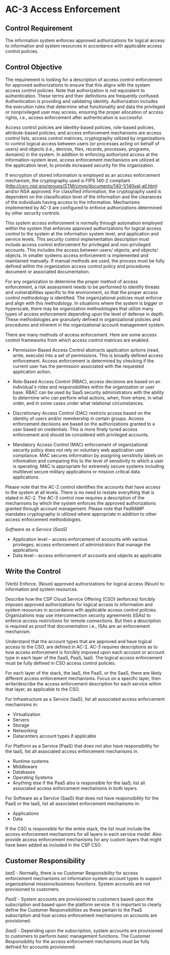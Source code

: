 # AC-3 Access Enforcement
## Control Requirement
The information system enforces approved authorizations for logical access to information and system resources in accordance with applicable access control policies.

## Control Objective
The requirement is looking for a description of access control enforcement for approved authorizations to ensure that this aligns with the system access control policies. Note that authorization is not equivalent to authentication. These terms and their definitions are frequently confused. Authentication is providing and validating identity. Authorization includes the execution rules that determine what functionality and data the privileged or nonprivileged user may access, ensuring the proper allocation of access rights, i.e., access enforcement after authentication is successful. 

Access control policies are identity-based policies, role-based policies, attribute-based policies; and access enforcement mechanisms are access control lists, access control matrices, cryptography utilized by organizations to control logical access between users (or processes acting on behalf of users) and objects (i.e., devices, files, records, processes, programs, domains) in the system. In addition to enforcing authorized access at the information-system level, access enforcement mechanisms are utilized at the application level, to provide increased security for the organization.

If encryption of stored information is employed as an access enforcement mechanism, the cryptography used is FIPS 140-2 compliant (http://csrc.nist.gov/groups/STM/cmvp/documents/140-1/140val-all.htm) and/or NSA approved. For classified information, the cryptography used is dependent on the classification level of the information and the clearances of the individuals having access to the information. Mechanisms implemented by AC-3 are configured to enforce authorizations determined by other security controls.

This system access enforcement is normally through automation employed within the system that enforces approved authorizations for logical access control to the system at the information system level; and application and service levels.  This security control implementation description must include access control enforcement for privileged and non-privileged accounts. This includes the access between users/ objects; and objects/ objects. In smaller systems access enforcement is implemented and maintained manually. If manual methods are used, the process must be fully defined within the organization access control policy and procedures document or associated documentation.

For any organization to determine the proper method of access enforcement, a risk assessment needs to be performed to identify threats and vulnerabilities specific to the environment, so that the proper access control methodology is identified. The organizational policies must enforce and align with this methodology. In situations where the system is bigger or hyperscale, there may be organization methodologies that utilize many types of access enforcement depending upon the level of defense in depth. These methodologies are granularly defined in organizational policies and procedures and inherent in the organizational account management system.

There are many methods of access enforcement. Here are some access control frameworks from which access control matrices are enabled.

* Permission-Based Access Control abstracts application actions (read, write, execute) into a set of permissions. This is broadly defined access enforcement. Access enforcement is determined by checking if the current user has the permission associated with the requested application action.

* Role-Based Access Control (RBAC), access decisions are based on an individual's roles and responsibilities within the organization or user base. RBAC can be used by SaaS security administrators with the ability to determine who can perform what actions, when, from where, in what order, and in some cases under what relational circumstances.

* Discretionary Access Control (DAC) restricts access based on the identity of users and/or membership in certain groups. Access enforcement decisions are based on the authorizations granted to a user based on credentials. This is more finely tuned access enforcement and should be considered with privileged accounts.

* Mandatory Access Control (MAC) enforcement of organizational security policy does not rely on voluntary web application user compliance. MAC secures information by assigning sensitivity labels on information and comparing this to the level of sensitivity to which a user is operating. MAC is appropriate for extremely secure systems including multilevel secure military applications or mission critical data applications.

Please note that the AC-2 control identifies the accounts that have access to the system at all levels. There is no need to restate everything that is stated in AC-2. The AC-3 control now requires a description of the mechanisms by which the system enforces the approved authorizations granted through account management. Please note that FedRAMP mandates cryptography is utilized where appropriate in addition to other access enforcement methodologies.

_Software as a Service (SaaS)_
  * Application level – access enforcement of accounts with various privileges; access enforcement of administrators that manage the applications
  * Data level – access enforcement of accounts and objects as applicable
  
## Write the Control
(Verb) Enforce. (Noun) approved authorizations for logical access (Noun) to information and system resources.

Describe how the CSP Cloud Service Offering (CSO) (enforces) forcibly imposes approved authorizations for logical access to information and system resources in accordance with applicable access control policies. Organizations may use interconnection security agreements (ISAs) to enforce access restrictions for remote connections. But then a description is required as proof that documentation i.e., ISAs are an enforcement mechanism.

Understand that the account types that are approved and have logical access to the CSO, are defined in AC-2. AC-3 requires descriptions as to how access enforcement is forcibly imposed upon each account or account type in each layer of the SaaS, PaaS, IaaS. The logical access enforcement must be fully defined in CSO access control policies.

For each layer of the stack, the IaaS, the PaaS, or the SaaS, there are likely different access enforcement mechanisms. Focus on a specific layer, then write/describe the access enforcement description for each service within that layer, as applicable to the CSO.

For Infrastructure as a Service (IaaS), list all associated access enforcement mechanisms in:
*	Virtualization
*	Servers 
*	Storage
*	Networking
*	Datacenters account types if applicable

For Platform as a Service (PaaS) that does not also have responsibility for the IaaS, list all associated access enforcement mechanisms in:
*	Runtime systems
*	Middleware
*	Databases
*	Operating Systems
*	Anything else if the PaaS also is responsible for the IaaS; list all associated access enforcement mechanisms in both layers.

For Software as a Service (SaaS) that does not have responsibility for the PaaS or the IaaS, list all associated enforcement mechanisms in:
*	Applications
*	Data

If the CSO is responsible for the entire stack, the list must include the access enforcement mechanisms for all layers in each service model. Also provide access enforcement mechanisms for any custom layers that might have been added as included in the CSP CSO.

## Customer Responsibility
*IaaS* - Normally, there is no Customer Responsibility for access enforcement mechanisms on information system account types to support organizational missions/business functions. System accounts are not provisioned to customers.

*PaaS* - System accounts are provisioned to customers based upon the subscription and based upon the platform service. It is important to clearly define the Customer Responsibilities as these pertain to the PaaS subscription and how access enforcement mechanisms on accounts are provisioned.

*SaaS* - Depending upon the subscription, system accounts are provisioned to customers to perform basic management functions. The Customer Responsibility for the access enforcement mechanisms must be fully defined for accounts provisioned.
